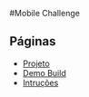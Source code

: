 #Mobile Challenge

## Páginas
  * [Projeto](/descriptions/Projeto.md)
  * [Demo Build](/descriptions/Demo.md)
  * [Intruções](/descriptions/Instrucoes.md)
  